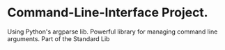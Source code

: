 # Command-Line-Interface Project.
Using Python's argparse lib.
Powerful library for managing command line arguments.
Part of the Standard Lib